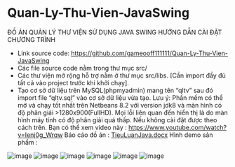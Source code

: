 # Quan-Ly-Thu-Vien-JavaSwing
ĐỒ ÁN QUẢN LÝ THƯ VIỆN SỬ DỤNG JAVA SWING
HƯỚNG DẪN CÀI ĐẶT CHƯƠNG TRÌNH
-	Link source code: https://github.com/gameooff111111/Quan-Ly-Thu-Vien-JavaSwing 
-	Các file source code nằm trong thư mục src/
-	Các thư viện mở rộng hỗ trợ nằm ở thư mục src/libs. [Cần import đầy đủ tất cả vào project trước khi khởi chạy].
-	Tạo cơ sở dữ liệu trên MySQL(phpmyadmin) mang tên “qltv” sau đó import file “qltv.sql” vào cơ sở dữ liệu vừa tạo.
Lưu ý: Phần mềm có thể mở và chạy tốt nhất trên Netbeans 8.2 với version jdk8 và màn hình có độ phân giải >1280x900(FullHD).
Mọi lỗi liên quan đến hiển thị là do màn hình máy tính có độ phân giải quá thấp.
Nếu không cài đặt được theo cách trên. Bạn có thể xem video này :
https://www.youtube.com/watch?v=Ienj0g_Wrqw
Báo cáo đồ án :
[TieuLuanJava.docx](https://github.com/gameooff111111/Quan-Ly-Thu-Vien-JavaSwing/files/7169437/TieuLuanJava.docx)
Hình demo sản phẩm :

![image](https://user-images.githubusercontent.com/75366637/133420604-24d3b092-7273-44c9-b7a2-7e0d8590fe85.png)
![image](https://user-images.githubusercontent.com/75366637/133420629-d6013744-626d-40a6-a7ed-1646225264b2.png)
![image](https://user-images.githubusercontent.com/75366637/133420651-1f2921b5-a274-49e5-b2e7-5326c905785d.png)
![image](https://user-images.githubusercontent.com/75366637/133420673-cd73ec94-8db2-49a2-bbc0-5e2f0b3636f6.png)
![image](https://user-images.githubusercontent.com/75366637/133420683-1bd643cf-ee4d-4424-8a63-d53ccaff3aef.png)
![image](https://user-images.githubusercontent.com/75366637/133420700-a4b95c15-f9f6-4792-8649-461d06b95cc1.png)

